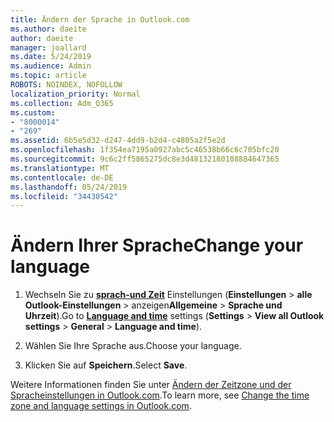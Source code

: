 ```yaml
---
title: Ändern der Sprache in Outlook.com
ms.author: daeite
author: daeite
manager: joallard
ms.date: 5/24/2019
ms.audience: Admin
ms.topic: article
ROBOTS: NOINDEX, NOFOLLOW
localization_priority: Normal
ms.collection: Adm_O365
ms.custom:
- "8000014"
- "269"
ms.assetid: 6b5e5d32-d247-4dd9-b2d4-c4805a2f5e2d
ms.openlocfilehash: 1f354ea7195a0927abc5c46538b66c6c705bfc20
ms.sourcegitcommit: 9c6c2ff5865275dc8e3d48132180108884647365
ms.translationtype: MT
ms.contentlocale: de-DE
ms.lasthandoff: 05/24/2019
ms.locfileid: "34430542"
---
```

# <a name="change-your-language"></a><span data-ttu-id="79222-102">Ändern Ihrer Sprache</span><span class="sxs-lookup"><span data-stu-id="79222-102">Change your language</span></span>

1. <span data-ttu-id="79222-103">Wechseln Sie zu [**sprach-und Zeit**](https://outlook.live.com/mail/options/general/timeAndLanguage/regional) Einstellungen (**Einstellungen** \> **alle Outlook-Einstellungen** > anzeigen**Allgemeine** > **Sprache und Uhrzeit**).</span><span class="sxs-lookup"><span data-stu-id="79222-103">Go to [**Language and time**](https://outlook.live.com/mail/options/general/timeAndLanguage/regional) settings (**Settings** \> **View all Outlook settings** > **General** > **Language and time**).</span></span>

2. <span data-ttu-id="79222-104">Wählen Sie Ihre Sprache aus.</span><span class="sxs-lookup"><span data-stu-id="79222-104">Choose your language.</span></span>

3. <span data-ttu-id="79222-105">Klicken Sie auf **Speichern**.</span><span class="sxs-lookup"><span data-stu-id="79222-105">Select **Save**.</span></span>

<span data-ttu-id="79222-106">Weitere Informationen finden Sie unter [Ändern der Zeitzone und der Spracheinstellungen in Outlook.com](https://go.microsoft.com/fwlink/p/?linkid=873132).</span><span class="sxs-lookup"><span data-stu-id="79222-106">To learn more, see [Change the time zone and language settings in Outlook.com](https://go.microsoft.com/fwlink/p/?linkid=873132).</span></span>